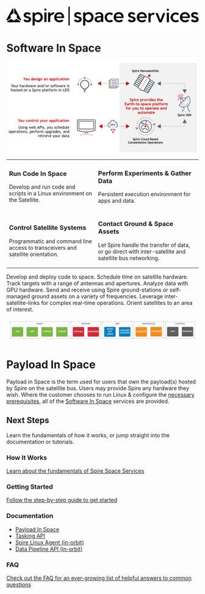 ![Spire Space Services](./images/spire.png)

# Software In Space

![Overview](./images/overview.png)

<table>
    <tr>
        <td>
            <h3 id="run-code-in-space">Run Code In Space</h3>
            <p> Develop and run code and scripts in a Linux environment on the Satellite.</p>
        </td>
        <td>
            <h3 id="perform-experiments--amp--gather-data">Perform Experiments &amp; Gather Data</h3>
            <p> Persistent execution environment for apps and data. </p>
        </td>
    </tr>
    <tr>
        <td>
            <h3 id="control-satellite-systems">Control Satellite Systems</h3>
            <p> Programmatic and command line access to transceivers and satellite orientation. </p>
        </td>
        <td>
            <h3 id="contact-ground--amp--space-assets">Contact Ground &amp; Space Assets</h3>
            <p> Let Spire handle the transfer of data, or go direct with inter-satellite and satellite bus networking. </p>
        </td>
    </tr>
</table>

Develop and deploy code to space. Schedule time on satellite hardware. Track targets with a range of antennas and apertures. Analyze data with GPU hardware. Send and receive using Spire ground-stations or self-managed ground assets on a variety of frequencies. Leverage inter-satellite-links for complex real-time operations. Orient satellites to an area of interest.

![Capabilities](./images/capabilities.png)


# Payload In Space

Payload in Space is the term used for users that own the payload(s) hosted by Spire on the satellite bus. Users may provide Spire any hardware they wish. Where the customer chooses to run Linux & configure the [necessary prerequisites](./PayloadInSpace.md), all of the [Software In Space](./Fundamentals.md) services are provided.


## Next Steps

Learn the fundamentals of how it works, or jump straight into the documentation or tutorials.


### How It Works

[Learn about the fundamentals of Spire Space Services](./Fundamentals.md)


### Getting Started

[Follow the step-by-step guide to get started](./GettingStarted.md)


### Documentation

 - [Payload In Space](./PayloadInSpace.md)
 - [Tasking API](https://developers.spire.com/tasking-api-docs/)
 - [Spire Linux Agent (in-orbit)](https://developers.spire.com/spire-linux-agent-docs/)
 - [Data Pipeline API (in-orbit)](https://developers.spire.com/data-pipeline-docs/)


### FAQ

[Check out the FAQ for an ever-growing list of helpful answers to common questions](./FAQ.md)

